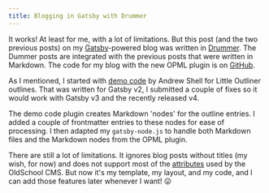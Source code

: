 ```yaml
---
title: Blogging in Gatsby with Drummer
---
```


It works! At least for me, with a lot of limitations. But this post (and the two previous posts) on my <a href="https://www.gatsbyjs.com/">Gatsby</a>-powered blog was written in <a href="http://docserver.scripting.com/drummer/about.opml">Drummer</a>. The Dummer posts are integrated with the previous posts that were written in Markdown. The code for my blog with the new OPML plugin is on <a href="https://github.com/scotthansonde/papascott-gatsby">GitHub</a>.

As I mentioned, I started with <a href="https://github.com/andrewshell/gatsby-demo-opmlnotes">demo code</a> by Andrew Shell for Little Outliner outlines. That was written for Gatsby v2, I submitted a couple of fixes so it would work with Gatsby v3 and the recently released v4.

The demo code plugin creates Markdown 'nodes' for the outline entries. I added a couple of frontmatter entries to these nodes for ease of processing. I then adapted my `gatsby-node.js` to handle both Markdown files and the Markdown nodes from the OPML plugin.

There are still a lot of limitations. It ignores blog posts without titles (my wish, for now) and does not support most of the <a href="http://docserver.scripting.com/drummer/blogging.opml">attributes</a> used by the OldSchool CMS. But now it's my template, my layout, and my code, and I can add those features later whenever I want! 😛
